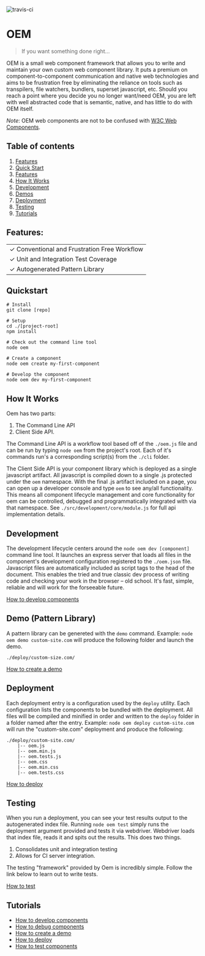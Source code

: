 ![travis-ci](https://travis-ci.org/kvnlnt/oem.svg?branch=master)

# OEM

> If you want something done right...

OEM is a small web component framework that allows you to write and maintain your own custom web component library. It puts a premium on component-to-component communication and native web technologies and aims to be frustration free by eliminating the reliance on tools such as transpilers, file watchers, bundlers, superset javascript, etc. Should you reach a point where you decide you no longer want/need OEM, you are left with well abstracted code that is semantic, native, and has little to do with OEM itself.

*Note*: OEM web components are not to be confused with [W3C Web Components](https://www.w3.org/TR/components-intro/).

## Table of contents
1. [Features](#features)
1. [Quick Start](#quickstart)
1. [Features](#features)
1. [How It Works](#how-it-works)
1. [Development](#development)
1. [Demos](#pattern-library)
1. [Deployment](#deployment)
1. [Testing](#testing)
1. [Tutorials](#tutorials)

<a name="features"></a>
## Features:
|  |
| :-------- |
| &#x2713; Conventional and Frustration Free Workflow | &nbsp;&nbsp; &#x2713; 100% Native Javascript, Html and Css |
| &#x2713; Unit and Integration Test Coverage | &nbsp;&nbsp; &#x2713; Dependency and Conflict Free |
| &#x2713; Autogenerated Pattern Library | &nbsp;&nbsp; &#x2713; Atomic Design and Composable Architecture |

<a name="quickstart"></a>
## Quickstart

    # Install
    git clone [repo]

    # Setup
    cd ./[project-root]
    npm install

    # Check out the command line tool
    node oem

    # Create a component
    node oem create my-first-component

    # Develop the component
    node oem dev my-first-component

<a name="how-it-works"></a>
## How It Works
Oem has two parts: 

1. The Command Line API
1. Client Side API. 

The Command Line API is a workflow tool based off of the `./oem.js` file and can be run by typing `node oem` from the project's root. Each of it's commands run's a corresponding script(s) from the `./cli` folder. 

The Client Side API is your component library which is deployed as a single javascript artifact. All javascript is compiled down to a single .js protected under the `oem` namespace. With the final .js artifact included on a page, you can open up a developer console and type `oem` to see any/all functionality. This means all component lifecycle management and core functionality for oem can be controlled, debugged and programmatically integrated with via that namespace.
See `./src/development/core/module.js` for full api implementation details.

<a name="development"></a>
## Development
The development lifecycle centers around the `node oem dev [component]` command line tool. It launches an express server that loads all files in the component's development configuration registered to the `./oem.json` file. Javascript files are automatically included as script tags to the head of the document. This enables the tried and true classic dev process of writing code and checking your work in the browser – old school. It's fast, simple, reliable and will work for the forseeable future.

[How to develop components](./docs/development.md)

<a name="pattern-library"></a>
## Demo (Pattern Library)
A pattern library can be genereted with the `demo` command. Example: `node oem demo custom-site.com` will produce the following folder and launch the demo.

    ./deploy/custom-size.com/

[How to create a demo](./docs/demo.md)

<a name="deployment"></a>
## Deployment
Each deployment entry is a configuration used by the `deploy` utility. Each configuration lists the components to be bundled with the deployment. All files will be compiled and minified in order and written to the `deploy` folder in a folder named after the entry. Example: `node oem deploy custom-site.com` will run the "custom-site.com" deployment and produce the following:

    ./deploy/custom-site.com/
        |-- oem.js
        |-- oem.min.js
        |-- oem.tests.js
        |-- oem.css
        |-- oem.min.css
        |-- oem.tests.css

[How to deploy](./docs/deployment.md)

<a name="testing"></a>
## Testing
When you run a deployment, you can see your test results output to the autogenerated index file. Running `node oem test` simply runs the deployment argument provided and tests it via webdriver. Webdriver loads that index file, reads it and spits out the results. This does two things.

1. Consolidates unit and integration testing
1. Allows for CI server integration.

The testing "framework" provided by Oem is incredibly simple. Follow the link below to learn out to write tests.

[How to test](./docs/testing.md)


<a name="Tutorials"></a>
## Tutorials
- [How to develop components](./docs/development.md)
- [How to debug components](./docs/debugging.md)
- [How to create a demo](./docs/demo.md)
- [How to deploy](./docs/deployment.md)
- [How to test components](./docs/testing.md)